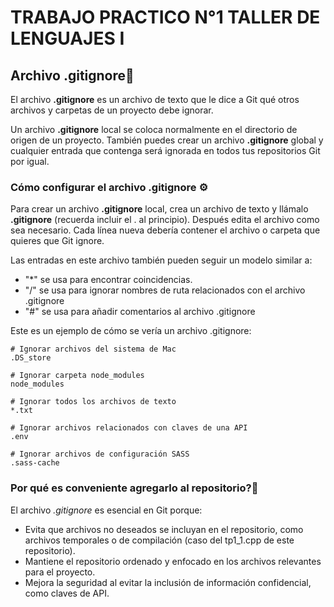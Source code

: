# TRABAJO PRACTICO N°1 TALLER DE LENGUAJES I

## Archivo .gitignore🚫

El archivo **.gitignore** es un archivo de texto que le dice a Git qué otros archivos y carpetas de un proyecto debe ignorar.

Un archivo **.gitignore** local se coloca normalmente en el directorio de origen de un proyecto. También puedes crear un archivo **.gitignore** global y cualquier entrada que contenga será ignorada en todos tus repositorios Git por igual.

### Cómo configurar el archivo .gitignore ⚙️

Para crear un archivo **.gitignore** local, crea un archivo de texto y llámalo **.gitignore** (recuerda incluir el . al principio). Después edita el archivo como sea necesario. Cada línea nueva debería contener el archivo o carpeta que quieres que Git ignore.

Las entradas en este archivo también pueden seguir un modelo similar a:

- "*" se usa para encontrar coincidencias.
- "/" se usa para ignorar nombres de ruta relacionados con el archivo .gitignore
- "#" se usa para añadir comentarios al archivo .gitignore

Este es un ejemplo de cómo se vería un archivo .gitignore:

    # Ignorar archivos del sistema de Mac
    .DS_store

    # Ignorar carpeta node_modules
    node_modules

    # Ignorar todos los archivos de texto
    *.txt

    # Ignorar archivos relacionados con claves de una API
    .env

    # Ignorar archivos de configuración SASS
    .sass-cache
### Por qué es conveniente agregarlo al repositorio?📝

El archivo _.gitignore_ es esencial en Git porque:
-   Evita que archivos no deseados se incluyan en el repositorio, como archivos temporales o de compilación (caso del tp1_1.cpp de este repositorio).
-   Mantiene el repositorio ordenado y enfocado en los archivos relevantes para el proyecto.
-   Mejora la seguridad al evitar la inclusión de información confidencial, como claves de API.

